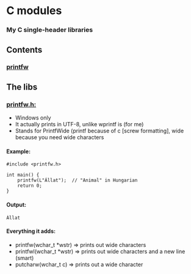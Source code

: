 # C modules
### My C single-header libraries
## Contents
### [printfw](#printfwh)
## The libs
### [printfw.h:](printfw.h)
- Windows only
- It actually prints in UTF-8, unlike wprintf is (for me)
- Stands for PrintfWide (printf because of c [screw formatting], wide because you need wide characters
#### Example:
```
#include <printfw.h>

int main() {
    printfw(L"Állat");  // "Animal" in Hungarian
    return 0;
}
```
#### Output:
```
Állat
```
#### Everything it adds:
- printfw(wchar_t *wstr) => prints out wide characters
- printfwl(wchar_t *wstr) => prints out wide characters and a new line (smart)
- putcharw(wchar_t c) => prints out a wide character
